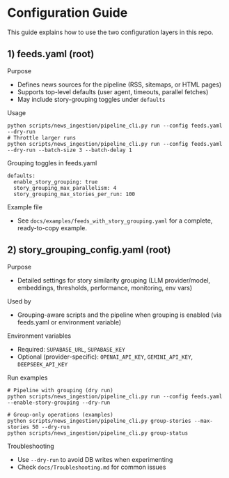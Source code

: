 # Configuration Guide

This guide explains how to use the two configuration layers in this repo.

## 1) feeds.yaml (root)

Purpose
- Defines news sources for the pipeline (RSS, sitemaps, or HTML pages)
- Supports top-level defaults (user agent, timeouts, parallel fetches)
- May include story-grouping toggles under `defaults`

Usage
```
python scripts/news_ingestion/pipeline_cli.py run --config feeds.yaml --dry-run
# Throttle larger runs
python scripts/news_ingestion/pipeline_cli.py run --config feeds.yaml --dry-run --batch-size 3 --batch-delay 1
```

Grouping toggles in feeds.yaml
```
defaults:
  enable_story_grouping: true
  story_grouping_max_parallelism: 4
  story_grouping_max_stories_per_run: 100
```

Example file
- See `docs/examples/feeds_with_story_grouping.yaml` for a complete, ready-to-copy example.

## 2) story_grouping_config.yaml (root)

Purpose
- Detailed settings for story similarity grouping (LLM provider/model, embeddings, thresholds, performance, monitoring, env vars)

Used by
- Grouping-aware scripts and the pipeline when grouping is enabled (via feeds.yaml or environment variable)

Environment variables
- Required: `SUPABASE_URL`, `SUPABASE_KEY`
- Optional (provider-specific): `OPENAI_API_KEY`, `GEMINI_API_KEY`, `DEEPSEEK_API_KEY`

Run examples
```
# Pipeline with grouping (dry run)
python scripts/news_ingestion/pipeline_cli.py run --config feeds.yaml --enable-story-grouping --dry-run

# Group-only operations (examples)
python scripts/news_ingestion/pipeline_cli.py group-stories --max-stories 50 --dry-run
python scripts/news_ingestion/pipeline_cli.py group-status
```

Troubleshooting
- Use `--dry-run` to avoid DB writes when experimenting
- Check `docs/Troubleshooting.md` for common issues
